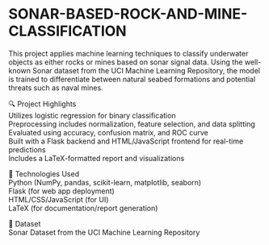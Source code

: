 # SONAR-BASED-ROCK-AND-MINE-CLASSIFICATION                         
This project applies machine learning techniques to classify underwater objects as either rocks or mines based on sonar signal data. Using the well-known Sonar dataset from the UCI Machine Learning Repository, the model is trained to differentiate between natural seabed formations and potential threats such as naval mines.       

🔍 Project Highlights          
Utilizes logistic regression for binary classification                           
Preprocessing includes normalization, feature selection, and data splitting        
Evaluated using accuracy, confusion matrix, and ROC curve                                
Built with a Flask backend and HTML/JavaScript frontend for real-time predictions             
Includes a LaTeX-formatted report and visualizations        

🚀 Technologies Used                                 
Python (NumPy, pandas, scikit-learn, matplotlib, seaborn)                  
Flask (for web app deployment)     
HTML/CSS/JavaScript (for UI)                        
LaTeX (for documentation/report generation)      

📁 Dataset                                                
Sonar Dataset from the UCI Machine Learning Repository                           

